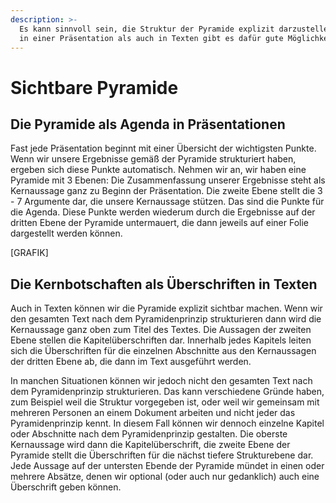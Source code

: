 ```yaml
---
description: >-
  Es kann sinnvoll sein, die Struktur der Pyramide explizit darzustellen. Sowohl
  in einer Präsentation als auch in Texten gibt es dafür gute Möglichkeiten.
---
```


# Sichtbare Pyramide

## Die Pyramide als Agenda in Präsentationen

Fast jede Präsentation beginnt mit einer Übersicht der wichtigsten Punkte. Wenn wir unsere Ergebnisse gemäß der Pyramide strukturiert haben, ergeben sich diese Punkte automatisch. Nehmen wir an, wir haben eine Pyramide mit 3 Ebenen: Die Zusammenfassung unserer Ergebnisse steht als Kernaussage ganz zu Beginn der Präsentation. Die zweite Ebene stellt die 3 - 7 Argumente dar, die unsere Kernaussage stützen. Das sind die Punkte für die Agenda. Diese Punkte werden wiederum durch die Ergebnisse auf der dritten Ebene der Pyramide untermauert, die dann jeweils auf einer Folie dargestellt werden können.

\[GRAFIK\]

## Die Kernbotschaften als Überschriften in Texten

Auch in Texten können wir die Pyramide explizit sichtbar machen. Wenn wir den gesamten Text nach dem Pyramidenprinzip strukturieren dann wird die Kernaussage ganz oben zum Titel des Textes. Die Aussagen der zweiten Ebene stellen die Kapitelüberschriften dar. Innerhalb jedes Kapitels leiten sich die Überschriften für die einzelnen Abschnitte aus den Kernaussagen der dritten Ebene ab, die dann im Text ausgeführt werden.

In manchen Situationen können wir jedoch nicht den gesamten Text nach dem Pyramidenprinzip strukturieren. Das kann verschiedene Gründe haben, zum Beispiel weil die Struktur vorgegeben ist, oder weil wir gemeinsam mit mehreren Personen an einem Dokument arbeiten und nicht jeder das Pyramidenprinzip kennt. In diesem Fall können wir dennoch einzelne Kapitel oder Abschnitte nach dem Pyramidenprinzip gestalten. Die oberste Kernaussage wird dann die Kapitelüberschrift, die zweite Ebene der Pyramide stellt die Überschriften für die nächst tiefere Strukturebene dar. Jede Aussage auf der untersten Ebende der Pyramide mündet in einen oder mehrere Absätze, denen wir optional \(oder auch nur gedanklich\) auch eine Überschrift geben können.





